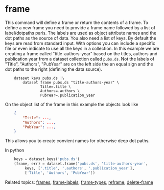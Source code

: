
# frame

This command will define a frame or return the contents of a frame.
To define a new frame you need to provide a frame name 
followed by a list of label/dotpaths paris. The labels are used as
object attribute names and the dot paths as the source of data.
You also need a list of keys.  By default the keys are read from 
standard input. With options you can include a specific file or 
even indicate to use all the keys in a collection.  In this example 
we are creating a frame called "title-authors-year" based on the 
titles, authors and publication year from a dataset collection 
called `pubs.ds`. Not the labels of "Title", "Authors", "PubYear"
are on the left side the an equal sign and the dot paths to the 
right (defining the data source). 

```shell
    dataset keys pubs.ds |\
        dataset frame pubs.ds "title-authors-year" \
                Title=.title \
                Authors=.authors \
                PubYear=.publication_year
```

On the object list of the frame in this example the objects 
look like

```json
    {
        "Title": ...,
        "Authors": ...,
        "PubYear": ...,
    }
```

This allows you to create convient names for otherwise deep dot paths.

In python

```python
    keys = dataset.keys('pubs.ds')
    (frame, err) = dataset.frame('pubs.ds', 'title-authors-year', 
         keys, ['.title', '.authors', '.publication_year'], 
         ['Title', 'Authors', 'PubYear'])
```

Related topics: [frames](frames.html), [frame-labels](frame-labels.html), [frame-types](frame-types.html), [reframe](reframe.html), [delete-frame](delete-frame.html)

